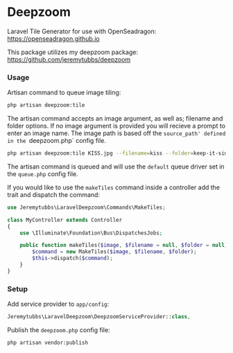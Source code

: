 Deepzoom
==
Laravel Tile Generator for use with OpenSeadragon: https://openseadragon.github.io

This package utilizes my deepzoom package: https://github.com/jeremytubbs/deepzoom

### Usage
Artisan command to queue image tiling:
```sh
php artisan deepzoom:tile
```

The artisan command accepts an image argument, as well as; filename and folder options. If no image argument is provided you will recieve a prompt to enter an image name. The image path is based off the `source_path' defined in the `deepzoom.php` config file.

```sh
php artisan deepzoom:tile KISS.jpg --filename=kiss --folder=keep-it-simple-stupid
```

The artisan command is queued and will use the `default` queue driver set in the `queue.php` config file.

If you would like to use the `makeTiles` command inside a controller add the trait and dispatch the command:

```php
use Jeremytubbs\LaravelDeepzoom\Commands\MakeTiles;

class MyController extends Controller
{
    use \Illuminate\Foundation\Bus\DispatchesJobs;

	public function makeTiles($image, $filename = null, $folder = null) {
		$command = new MakeTiles($image, $filename, $folder);
		$this->dispatch($command);
	}
}
```

### Setup
Add service provider to `app/config`:

```php
Jeremytubbs\LaravelDeepzoom\DeepzoomServiceProvider::class,
````

Publish the `deepzoom.php` config file:
```sh
php artisan vendor:publish
```
